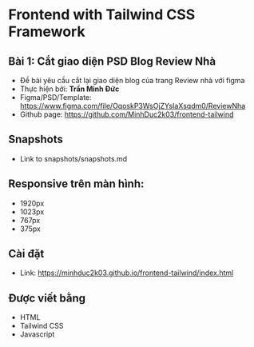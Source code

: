 # Frontend with Tailwind CSS Framework

## Bài 1: Cắt giao diện PSD Blog Review Nhà

- Đề bài yêu cầu cắt lại giao diện blog của trang Review nhà với figma
- Thực hiện bởi: **Trần Minh Đức**
- Figma/PSD/Template: https://www.figma.com/file/OqoskP3WsOjZYsIaXsqdm0/ReviewNha
- Github page: https://github.com/MinhDuc2k03/frontend-tailwind

## Snapshots
- Link to snapshots/snapshots.md

## Responsive trên màn hình:
- 1920px
- 1023px
- 767px
- 375px

## Cài đặt
- Link: https://minhduc2k03.github.io/frontend-tailwind/index.html

## Được viết bằng

- HTML
- Tailwind CSS
- Javascript
